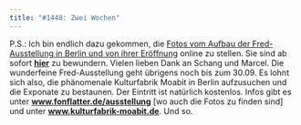 ```yaml
---
title: "#1448: Zwei Wochen"
---
```


P.S.: 
Ich bin endlich dazu gekommen, die <a href="http://www.fonflatter.de/ausstellung">Fotos vom Aufbau der Fred-Ausstellung in Berlin und von ihrer Eröffnung</a> online zu stellen. Sie sind ab sofort <a href="http://www.fonflatter.de/ausstellung"><strong>hier</strong></a> zu bewundern. Vielen lieben Dank an Schang und Marcel.
Die wunderfeine Fred-Ausstellung geht übrigens noch bis zum 30.09. Es lohnt sich also, die phänomenale Kulturfabrik Moabit in Berlin aufzusuchen und die Exponate zu bestaunen. Der Eintritt ist natürlich kostenlos.
Infos gibt es unter <a href="http://www.fonflatter.de/ausstellung"><strong>www.fonflatter.de/ausstellung</strong></a> [wo auch die Fotos zu finden sind] und unter <a href="http://www.kulturfabrik-moabit.de"><strong>www.kulturfabrik-moabit.de</strong></a>.
Und so.

